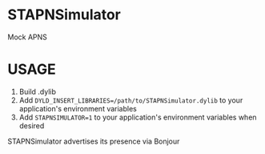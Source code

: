 STAPNSimulator
============

Mock APNS


USAGE
=====

1. Build .dylib
2. Add `DYLD_INSERT_LIBRARIES=/path/to/STAPNSimulator.dylib` to your application's environment variables
3. Add `STAPNSIMULATOR=1` to your application's environment variables when desired

STAPNSimulator advertises its presence via Bonjour
